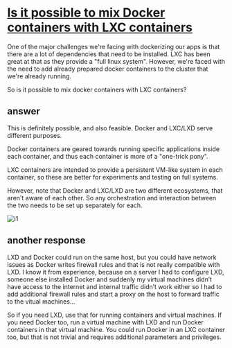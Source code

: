 # **[Is it possible to mix Docker containers with LXC containers](https://askubuntu.com/questions/1441909/is-it-possible-to-mix-docker-containers-with-lxc-containers)**

One of the major challenges we're facing with dockerizing our apps is that there are a lot of dependencies that need to be installed. LXC has been great at that as they provide a "full linux system". However, we're faced with the need to add already prepared docker containers to the cluster that we're already running.

So is it possible to mix docker containers with LXC containers?

## answer

This is definitely possible, and also feasible. Docker and LXC/LXD serve different purposes.

Docker containers are geared towards running specific applications inside each container, and thus each container is more of a "one-trick pony".

LXC containers are intended to provide a persistent VM-like system in each container, so these are better for experiments and testing on full systems.

However, note that Docker and LXC/LXD are two different ecosystems, that aren't aware of each other. So any orchestration and interaction between the two needs to be set up separately for each.

![i1](https://i.sstatic.net/z7cDA.jpg)

## another response

LXD and Docker could run on the same host, but you could have network issues as Docker writes firewall rules and that is not really compatible with LXD. I know it from experience, because on a server I had to configure LXD, someone else installed Docker and suddenly my virtual machines didn’t have access to the internet and internal traffic didn’t work either so I had to add additional firewall rules and start a proxy on the host to forward traffic to the vitual machines…

So if you need LXD, use that for running containers and virtual machines. If you need Docker too, run a virtual machine with LXD and run Docker containers in that virtual machine. You could run Docker in an LXC container too, but that is not trivial and requires additional parameters and privileges.
